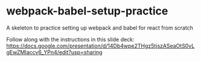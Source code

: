# webpack-babel-setup-practice
A skeleton to practice setting up webpack and babel for react from scratch

Follow along with the instructions in this slide deck: https://docs.google.com/presentation/d/14Db4wpe2THgz5tjszASeaOtS0vLgEwZMIaccv6_YPn4/edit?usp=sharing
